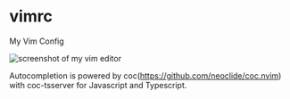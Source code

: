 # vimrc
My Vim Config

![screenshot of my vim editor](https://i.ibb.co/YQ1NsRX/vim.png)

Autocompletion is powered by coc(https://github.com/neoclide/coc.nvim) with coc-tsserver for Javascript and Typescript.
